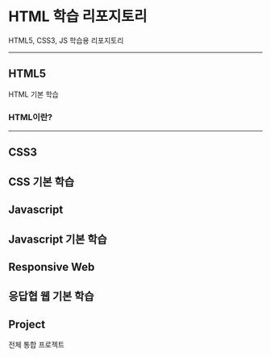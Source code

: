 # HTML 학습 리포지토리
HTML5, CSS3, JS 학습용 리포지토리

------------------------------

## HTML5
HTML 기본 학습

### HTML이란?
-------------------------------

## CSS3
CSS 기본 학습
-------------------------------

## Javascript
Javascript 기본 학습
-------------------------------

## Responsive Web
응답협 웹 기본 학습
--------------------------------

## Project
전체 통합 프로젝트
